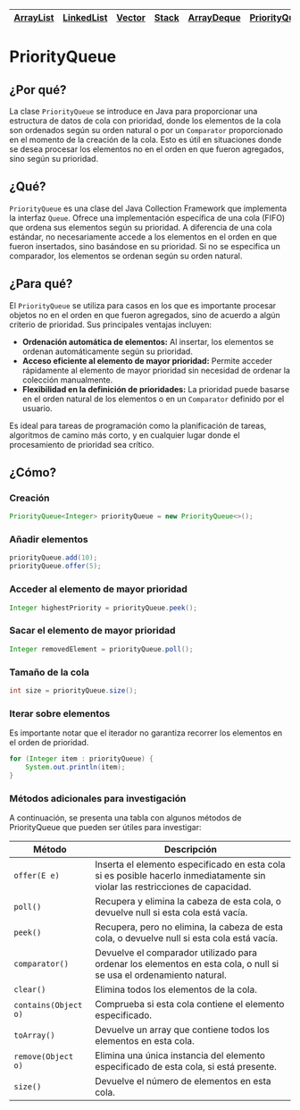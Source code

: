 <div align=right>

|[ArrayList](arraylist.md)|[LinkedList](linkedlist.md)|[Vector](vector.md)|[Stack](stack.md)|[ArrayDeque](arraydeque.md)|[PriorityQueue](priorityqueue.md)|[EnumSet](enumset.md)|
|-|-|-|-|-|-|-|

</div>

# PriorityQueue

## ¿Por qué?

La clase `PriorityQueue` se introduce en Java para proporcionar una estructura de datos de cola con prioridad, donde los elementos de la cola son ordenados según su orden natural o por un `Comparator` proporcionado en el momento de la creación de la cola. Esto es útil en situaciones donde se desea procesar los elementos no en el orden en que fueron agregados, sino según su prioridad.

## ¿Qué?

`PriorityQueue` es una clase del Java Collection Framework que implementa la interfaz `Queue`. Ofrece una implementación específica de una cola (FIFO) que ordena sus elementos según su prioridad. A diferencia de una cola estándar, no necesariamente accede a los elementos en el orden en que fueron insertados, sino basándose en su prioridad. Si no se especifica un comparador, los elementos se ordenan según su orden natural.

## ¿Para qué?

El `PriorityQueue` se utiliza para casos en los que es importante procesar objetos no en el orden en que fueron agregados, sino de acuerdo a algún criterio de prioridad. Sus principales ventajas incluyen:

- **Ordenación automática de elementos:** Al insertar, los elementos se ordenan automáticamente según su prioridad.
- **Acceso eficiente al elemento de mayor prioridad:** Permite acceder rápidamente al elemento de mayor prioridad sin necesidad de ordenar la colección manualmente.
- **Flexibilidad en la definición de prioridades:** La prioridad puede basarse en el orden natural de los elementos o en un `Comparator` definido por el usuario.

Es ideal para tareas de programación como la planificación de tareas, algoritmos de camino más corto, y en cualquier lugar donde el procesamiento de prioridad sea crítico.

## ¿Cómo?

### Creación

```java
PriorityQueue<Integer> priorityQueue = new PriorityQueue<>();
```

### Añadir elementos

```java
priorityQueue.add(10);
priorityQueue.offer(5);
```

### Acceder al elemento de mayor prioridad

```java
Integer highestPriority = priorityQueue.peek();
```

### Sacar el elemento de mayor prioridad

```java
Integer removedElement = priorityQueue.poll();
```

### Tamaño de la cola

```java
int size = priorityQueue.size();
```

### Iterar sobre elementos
Es importante notar que el iterador no garantiza recorrer los elementos en el orden de prioridad.

```java
for (Integer item : priorityQueue) {
    System.out.println(item);
}
```

### Métodos adicionales para investigación

A continuación, se presenta una tabla con algunos métodos de PriorityQueue que pueden ser útiles para investigar:

|Método|Descripción|
|-|-|
|`offer(E e)`|Inserta el elemento especificado en esta cola si es posible hacerlo inmediatamente sin violar las restricciones de capacidad.
|`poll()`|Recupera y elimina la cabeza de esta cola, o devuelve null si esta cola está vacía.
|`peek()`|Recupera, pero no elimina, la cabeza de esta cola, o devuelve null si esta cola está vacía.
|`comparator()`|Devuelve el comparador utilizado para ordenar los elementos en esta cola, o null si se usa el ordenamiento natural.
|`clear()`|Elimina todos los elementos de la cola.
|`contains(Object o)`|Comprueba si esta cola contiene el elemento especificado.
|`toArray()`|Devuelve un array que contiene todos los elementos en esta cola.
|`remove(Object o)`|Elimina una única instancia del elemento especificado de esta cola, si está presente.
|`size()`|Devuelve el número de elementos en esta cola.
